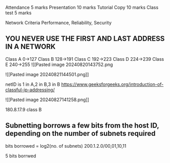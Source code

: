 Attendance 5 marks
Presentation 10 marks
Tutorial Copy 10 marks
Class test 5 marks



Network Criteria
Performance, Reliability, Security
## YOU NEVER USE THE FIRST AND LAST ADDRESS IN  A NETWORK

Class A 0->127
Class B 128->191
Class C 192->223
Class D 224->239
Class E 240->255
![[Pasted image 20240820143752.png

![[Pasted image 20240821144501.png]]

netID is 1 in A,2 in B,3 in B
https://www.geeksforgeeks.org/introduction-of-classful-ip-addressing/

![[Pasted image 20240827141258.png]]

180.8.17.9
class B


## Subnetting borrows a few bits from the host ID, depending on the number of subnets required
bits borrowed = log2(no. of subnets)
200.1.2.0/00,01,10,11

5 bits borrwed
